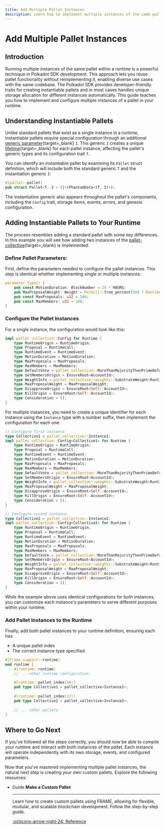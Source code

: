 ```yaml
---
title: Add Multiple Pallet Instances
description: Learn how to implement multiple instances of the same pallet in your Polkadot SDK-based runtime to create and interact with modular blockchain components.
---
```


# Add Multiple Pallet Instances

## Introduction

Running multiple instances of the same pallet within a runtime is a powerful technique in Polkadot SDK development. This approach lets you reuse pallet functionality without reimplementing it, enabling diverse use cases with the same codebase. The Polkadot SDK provides developer-friendly traits for creating instantiable pallets and in most cases handles unique storage allocation for different instances automatically. This guide teaches you how to implement and configure multiple instances of a pallet in your runtime.

## Understanding Instantiable Pallets

Unlike standard pallets that exist as a single instance in a runtime, instantiable pallets require special configuration through an additional [generic parameter](https://doc.rust-lang.org/reference/items/generics.html){target=\_blank} `I`.
This generic `I` creates a unique [lifetime](https://doc.rust-lang.org/rust-by-example/scope/lifetime.html){target=\_blank} for each pallet instance, affecting the pallet's generic types and its configuration trait `T`.

You can identify an instantiable pallet by examining its `Pallet` struct definition, which will include both the standard generic `T` and the instantiation generic `I`:

```rust
#[pallet::pallet]
pub struct Pallet<T, I = ()>(PhantomData<(T, I)>);
```

The instantiation generic also appears throughout the pallet's components, including the `Config` trait, storage items, events, errors, and genesis configuration.

## Adding Instantiable Pallets to Your Runtime

The process resembles adding a standard pallet with some key differences. In this example you will see how adding two instances of the [pallet-collective](https://github.com/paritytech/polkadot-sdk/tree/polkadot-stable2412/substrate/frame/collective){target=\_blank} is implemented.

### Define Pallet Parameters:

First, define the parameters needed to configure the pallet instances. This step is identical whether implementing single or multiple instances:

```rust
parameter_types! {
    pub const MotionDuration: BlockNumber = 24 * HOURS;
    pub MaxProposalWeight: Weight = Perbill::from_percent(50) * RuntimeBlockWeights::get().max_block;
    pub const MaxProposals: u32 = 100;
    pub const MaxMembers: u32 = 100;
}
```

### Configure the Pallet Instances

For a single instance, the configuration would look like this:

```rust
impl pallet_collective::Config for Runtime {
    type RuntimeOrigin = RuntimeOrigin;
    type Proposal = RuntimeCall;
    type RuntimeEvent = RuntimeEvent;
    type MotionDuration = MotionDuration;
    type MaxProposals = MaxProposals;
    type MaxMembers = MaxMembers;
    type DefaultVote = pallet_collective::MoreThanMajorityThenPrimeDefaultVote;
    type SetMembersOrigin = EnsureRoot<AccountId>;
    type WeightInfo = pallet_collective::weights::SubstrateWeight<Runtime>;
    type MaxProposalWeight = MaxProposalWeight;
    type DisapproveOrigin = EnsureRoot<Self::AccountId>;
    type KillOrigin = EnsureRoot<Self::AccountId>;
    type Consideration = ();
}
```

For multiple instances, you need to create a unique identifier for each instance using the `Instance` type with a number suffix, then implement the configuration for each one:

```rust
// Configure first instance
type Collective1 = pallet_collective::Instance1;
impl pallet_collective::Config<Collective1> for Runtime {
    type RuntimeOrigin = RuntimeOrigin;
    type Proposal = RuntimeCall;
    type RuntimeEvent = RuntimeEvent;
    type MotionDuration = MotionDuration;
    type MaxProposals = MaxProposals;
    type MaxMembers = MaxMembers;
    type DefaultVote = pallet_collective::MoreThanMajorityThenPrimeDefaultVote;
    type SetMembersOrigin = EnsureRoot<AccountId>;
    type WeightInfo = pallet_collective::weights::SubstrateWeight<Runtime>;
    type MaxProposalWeight = MaxProposalWeight;
    type DisapproveOrigin = EnsureRoot<Self::AccountId>;
    type KillOrigin = EnsureRoot<Self::AccountId>;
    type Consideration = ();
}

// Configure second instance
type Collective2 = pallet_collective::Instance2;
impl pallet_collective::Config<Collective2> for Runtime {
    type RuntimeOrigin = RuntimeOrigin;
    type Proposal = RuntimeCall;
    type RuntimeEvent = RuntimeEvent;
    type MotionDuration = MotionDuration;
    type MaxProposals = MaxProposals;
    type MaxMembers = MaxMembers;
    type DefaultVote = pallet_collective::MoreThanMajorityThenPrimeDefaultVote;
    type SetMembersOrigin = EnsureRoot<AccountId>;
    type WeightInfo = pallet_collective::weights::SubstrateWeight<Runtime>;
    type MaxProposalWeight = MaxProposalWeight;
    type DisapproveOrigin = EnsureRoot<Self::AccountId>;
    type KillOrigin = EnsureRoot<Self::AccountId>;
    type Consideration = ();
}
```

While the example above uses identical configurations for both instances, you can customize each instance's parameters to serve different purposes within your runtime.

### Add Pallet Instances to the Runtime

Finally, add both pallet instances to your runtime definition, ensuring each has:

- A unique pallet index
- The correct instance type specified

```rust
#[frame_support::runtime]
mod runtime {
    #[runtime::runtime]
    // ... other runtime configuration

    #[runtime::pallet_index(16)]
    pub type Collective1 = pallet_collective<Instance1>;
    
    #[runtime::pallet_index(17)]
    pub type Collective2 = pallet_collective<Instance2>;
    
    // ... other pallets
}
```

## Where to Go Next

If you've followed all the steps correctly, you should now be able to compile your runtime and interact with both instances of the pallet. Each instance will operate independently with its own storage, events, and configured parameters.

Now that you've mastered implementing multiple pallet instances, the natural next step is creating your own custom pallets. Explore the following resources:

<div class="grid cards" markdown>

-   <span class="badge guide">Guide</span> __Make a Custom Pallet__

    ---

    Learn how to create custom pallets using FRAME, allowing for flexible, modular, and scalable blockchain development. Follow the step-by-step guide.

    [:octicons-arrow-right-24: Reference](/develop/parachains/customize-parachain/make-custom-pallet/)

</div>
